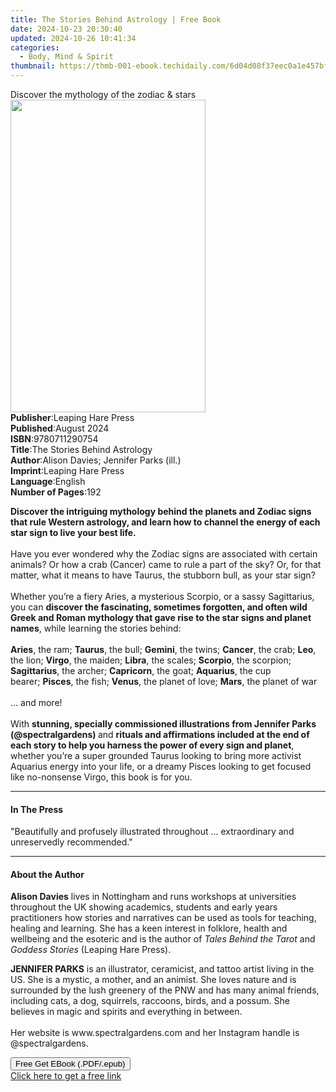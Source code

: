 ```yaml
---
title: The Stories Behind Astrology | Free Book
date: 2024-10-23 20:30:40
updated: 2024-10-26 10:41:34
categories:
  - Body, Mind & Spirit
thumbnail: https://thmb-001-ebook.techidaily.com/6d04d08f37eec0a1e457bf2b86563932d723d743b8f42f8ba650c696652b294b.jpg
---
```

<main id="book-container">
  <div class="flex flex-col">
    <div class="book-brief flex-1 py-6 px-4 sm:p-6 md:py-10 md:px-8">
      <!-- brief-->
      <div class="book-brief-main">
        Discover the mythology of the zodiac & stars
      </div>
    </div>
    <div
      class="book-meta-info flex-1 grid gap-4 col-start-1 col-end-3 row-start-1 sm:mb-6 sm:grid-cols-4 lg:gap-6 lg:col-start-2 lg:row-end-6 lg:row-span-6 lg:mb-0"
    >
      <div
        class="book-meta-info-left place-content-center mt-4 p-4 text-sm leading-6 col-start-2 col-span-2 dark:text-slate-400"
      >
        <img
          class="w-full h-500 object-cover rounded-lg sm:h-255 sm:col-span-2 lg:col-span-full"
          src="https://img-001-ebook.techidaily.com/4c1627597be7c7c6e55ca4c0aeabb0801a4ef445f46225c9020be5e88bcca745.jpg"
          alt=""
          width="312"
          height="500"
        />
      </div>
      <div
        class="book-meta-info-right mt-2 col-start-1 row-start-2 col-span-3 self-center"
      >
        <!-- meta data  -->
        <div class="flex flex-col px-4 md:px-8">
          <div class="flex-1">
            <strong>Publisher</strong>:<span class="px-2"
              >Leaping Hare Press</span
            >
          </div>
          <div class="flex-1">
            <strong>Published</strong>:<span class="px-2">August 2024</span>
          </div>
          <div class="flex-1">
            <strong>ISBN</strong>:<span class="px-2">9780711290754</span>
          </div>
          <div class="flex-1">
            <strong>Title</strong>:<span class="px-2"
              >The Stories Behind Astrology</span
            >
          </div>
          <div class="flex-1">
            <strong>Author</strong>:<span class="px-2"
              >Alison Davies; Jennifer Parks (ill.)</span
            >
          </div>
          <div class="flex-1">
            <strong>Imprint</strong>:<span class="px-2"
              >Leaping Hare Press</span
            >
          </div>
          <div class="flex-1">
            <strong>Language</strong>:<span class="px-2">English</span>
          </div>
          <div class="flex-1">
            <strong>Number of Pages</strong>:<span class="px-2">192</span>
          </div>
        </div>
      </div>
    </div>
    <div class="book-description flex-1 py-6 px-4 sm:p-6 md:py-10 md:px-8">
      <div class="book-description-main">
        <div accordion-content="" id="description">
          <p>
            <b
              >Discover the intriguing mythology behind the planets and Zodiac
              signs that rule Western astrology, and learn how to channel the
              energy of each star sign to live your best life.</b
            ><br /><br />Have you ever wondered why the Zodiac signs are
            associated with certain animals? Or how a crab (Cancer) came to rule
            a part of the sky? Or, for that matter, what it means to have
            Taurus, the stubborn bull, as your star sign?<br /><br />Whether
            you’re a fiery Aries, a mysterious Scorpio, or a sassy Sagittarius,
            you can
            <b
              >discover the fascinating, sometimes forgotten, and often wild
              Greek and Roman mythology that gave rise to the star signs and
              planet names</b
            >, while learning the stories behind:<br /><br /><b>Aries</b>, the
            ram; <b>Taurus</b>, the bull; <b>Gemini</b>, the twins;
            <b>Cancer</b>, the crab; <b>Leo</b>, the lion; <b>Virgo</b>, the
            maiden; <b>Libra</b>, the scales; <b>Scorpio</b>, the scorpion;
            <b>Sagittarius</b>, the archer; <b>Capricorn</b>, the goat;
            <b>Aquarius</b>, the cup bearer;&nbsp;<b>Pisces</b>, the fish;
            <b>Venus</b>, the planet of love; <b>Mars</b>, the planet of war<br /><br />…
            and more!<br /><br />With
            <b
              >stunning, specially commissioned illustrations from Jennifer
              Parks (@spectralgardens) </b
            >and
            <b
              >rituals and affirmations included at the end of each story to
              help you harness the power of every sign and planet</b
            >, whether you’re a super grounded Taurus looking to bring more
            activist Aquarius energy into your life, or a dreamy Pisces looking
            to get focused like no-nonsense Virgo, this book is for you.
          </p>
        </div>
        <div class="accordion-fader"></div>
      </div>
    </div>
    <div class="book-excerpts flex-1 py-6 px-4 sm:p-6 md:py-10 md:px-8">
      <!-- excerpts-->
      <div class="book-excerpts-main">
        <hr />
        <h4 class="placeholder placeholder-heading">
          <span>In The Press</span>
        </h4>
        <p></p>
        <p>
          "Beautifully and profusely illustrated throughout ... extraordinary
          and unreservedly recommended."
        </p>
        <p></p>
      </div>
    </div>
    <div class="book-about-author flex-1 py-6 px-4 sm:p-6 md:py-10 md:px-8">
      <!-- about author-->
      <div class="book-main-author-main">
        <hr />
        <h4 class="placeholder placeholder-heading">
          <span>About the Author</span>
        </h4>
        <p>
          <b>Alison Davies</b> lives in Nottingham and runs workshops at
          universities throughout the UK showing academics, students and early
          years practitioners how stories and narratives can be used as tools
          for teaching, healing and learning. She has a keen interest in
          folklore, health and wellbeing and the esoteric and is the author of
          <i>Tales Behind the Tarot</i>&nbsp;and <i>Goddess Stories</i> (Leaping
          Hare Press).
        </p>
        <p>
          <b>JENNIFER PARKS</b> is an illustrator, ceramicist, and tattoo artist
          living in the US. She is a&nbsp;mystic, a mother, and an animist. She
          loves nature and is surrounded by the lush greenery&nbsp;of the PNW
          and has many animal friends, including cats, a dog, squirrels,
          raccoons, birds,&nbsp;and a possum. She believes in magic and spirits
          and everything in between. <br /><br />Her website is&nbsp;<span
            >www.spectralgardens.com</span
          >
          and her Instagram handle is @spectralgardens.
        </p>
        <p></p>
      </div>
    </div>
    <div class="book-free-get flex-1 py-6 px-4 sm:p-6 md:py-10 md:px-8">
      <button
        id="btn-free-get"
        class="bg-blue-500 hover:bg-blue-700 text-white font-bold py-2 px-4 rounded"
      >
        Free Get EBook (.PDF/.epub)
      </button>
      <div id="countdown-display" class="px-2 text-lg mt-2"></div>
      <a
        id="free-link"
        class="hidden bg-blue-500 hover:bg-blue-700 text-white font-bold py-2 px-4 rounded"
        href="https://www.ebooks.com/en-us/book/211220220/the-stories-behind-astrology/alison-davies/"
        target="_blank"
        >Click here to get a free link</a
      >
    </div>
    <script>
      let countdownTime = 0;
      let countdownInterval = null;
      document
        .getElementById('btn-free-get')
        .addEventListener('click', startCountdown);
      function startCountdown() {
        countdownTime = new Date().getTime() + 60000 * 3;
        countdownInterval = setInterval(updateCountdown, 1000);
        document.getElementById('btn-free-get').disabled = true;
        document
          .getElementById('btn-free-get')
          .classList.add('bg-gray-500', 'cursor-not-allowed');
      }
      function updateCountdown() {
        let currentTime = new Date().getTime();
        let timeLeft = countdownTime - currentTime;
        let secondsLeft = Math.floor(timeLeft / 1000);
        document.getElementById('countdown-display').innerHTML =
          `Remaining time: ${secondsLeft} seconds.`;
        if (secondsLeft <= 0) {
          clearInterval(countdownInterval);
          document.getElementById('btn-free-get').classList.add('hidden');
          document.getElementById('free-link').classList.remove('hidden');
          document.getElementById('countdown-display').innerHTML = '';
        }
      }
    </script>
  </div>
</main>
